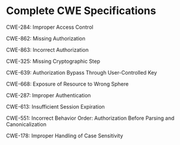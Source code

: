 

# Complete CWE Specifications

CWE-284: Improper Access Control

CWE-862: Missing Authorization

CWE-863: Incorrect Authorization

CWE-325: Missing Cryptographic Step

CWE-639: Authorization Bypass Through User-Controlled Key

CWE-668: Exposure of Resource to Wrong Sphere

CWE-287: Improper Authentication

CWE-613: Insufficient Session Expiration

CWE-551: Incorrect Behavior Order: Authorization Before Parsing and Canonicalization

CWE-178: Improper Handling of Case Sensitivity